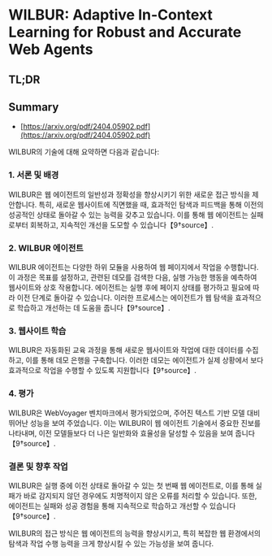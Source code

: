 # WILBUR: Adaptive In-Context Learning for Robust and Accurate Web Agents
## TL;DR
## Summary
- [https://arxiv.org/pdf/2404.05902.pdf](https://arxiv.org/pdf/2404.05902.pdf)

WILBUR의 기술에 대해 요약하면 다음과 같습니다:

### 1. 서론 및 배경
WILBUR은 웹 에이전트의 일반성과 정확성을 향상시키기 위한 새로운 접근 방식을 제안합니다. 특히, 새로운 웹사이트에 직면했을 때, 효과적인 탐색과 피드백을 통해 이전의 성공적인 상태로 돌아갈 수 있는 능력을 갖추고 있습니다. 이를 통해 웹 에이전트는 실패로부터 회복하고, 지속적인 개선을 도모할 수 있습니다【9†source】.

### 2. WILBUR 에이전트
WILBUR 에이전트는 다양한 하위 모듈을 사용하여 웹 페이지에서 작업을 수행합니다. 이 과정은 목표를 설정하고, 관련된 데모를 검색한 다음, 실행 가능한 행동을 예측하여 웹사이트와 상호 작용합니다. 에이전트는 실행 후에 페이지 상태를 평가하고 필요에 따라 이전 단계로 돌아갈 수 있습니다. 이러한 프로세스는 에이전트가 웹 탐색을 효과적으로 학습하고 개선하는 데 도움을 줍니다【9†source】.

### 3. 웹사이트 학습
WILBUR은 자동화된 교육 과정을 통해 새로운 웹사이트와 작업에 대한 데이터를 수집하고, 이를 통해 데모 은행을 구축합니다. 이러한 데모는 에이전트가 실제 상황에서 보다 효과적으로 작업을 수행할 수 있도록 지원합니다【9†source】.

### 4. 평가
WILBUR은 WebVoyager 벤치마크에서 평가되었으며, 주어진 텍스트 기반 모델 대비 뛰어난 성능을 보여 주었습니다. 이는 WILBUR이 웹 에이전트 기술에서 중요한 진보를 나타내며, 이전 모델들보다 더 나은 일반화와 효율성을 달성할 수 있음을 보여 줍니다【9†source】.

### 결론 및 향후 작업
WILBUR은 실행 중에 이전 상태로 돌아갈 수 있는 첫 번째 웹 에이전트로, 이를 통해 실패가 바로 감지되지 않던 경우에도 치명적이지 않은 오류를 처리할 수 있습니다. 또한, 에이전트는 실패와 성공 경험을 통해 지속적으로 학습하고 개선할 수 있습니다【9†source】.

WILBUR의 접근 방식은 웹 에이전트의 능력을 향상시키고, 특히 복잡한 웹 환경에서의 탐색과 작업 수행 능력을 크게 향상시킬 수 있는 가능성을 보여 줍니다.